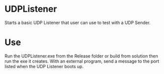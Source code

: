 # UDPListener
 Starts a basic UDP Listener that user can use to test with a UDP Sender.

# Use
 Run the UDPListener.exe from the Release folder or build from solution then run the exe it creates. 
 With an external program, send a message to the port listed when the UDP Listener boots up.
